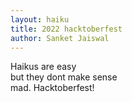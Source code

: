 ```yaml
---
layout: haiku
title: 2022 hacktoberfest 
author: Sanket Jaiswal
---
```

Haikus are easy <br>
but they dont make sense <br>
mad. Hacktoberfest!<br>

